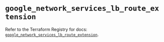# `google_network_services_lb_route_extension`

Refer to the Terraform Registry for docs: [`google_network_services_lb_route_extension`](https://registry.terraform.io/providers/hashicorp/google/6.32.0/docs/resources/network_services_lb_route_extension).
